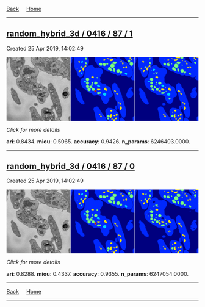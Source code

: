 
[Back](..)&nbsp;&nbsp;&nbsp;&nbsp;&nbsp;[Home](https://leapmanlab.github.io/snapshots)

---

<div class="summary"><a href="1"><h2>random_hybrid_3d / 0416 / 87 / 1</h2></a><p>Created 25 Apr 2019, 14:02:49
</p><a href="1"><img src="1/media/summary.png" align="center"></a><p>
<i>Click for more details</i>
</p></div>

**ari**: 0.8434. **miou**: 0.5065. **accuracy**: 0.9426. **n_params**: 6246403.0000. 

---

<div class="summary"><a href="0"><h2>random_hybrid_3d / 0416 / 87 / 0</h2></a><p>Created 25 Apr 2019, 14:02:49
</p><a href="0"><img src="0/media/summary.png" align="center"></a><p>
<i>Click for more details</i>
</p></div>

**ari**: 0.8288. **miou**: 0.4337. **accuracy**: 0.9355. **n_params**: 6247054.0000. 

---

[Back](..)&nbsp;&nbsp;&nbsp;&nbsp;&nbsp;[Home](https://leapmanlab.github.io/snapshots)

---